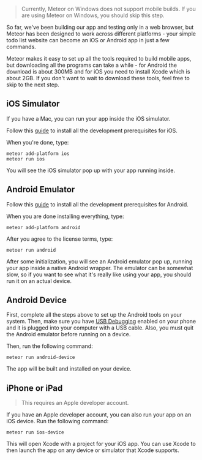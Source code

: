 > Currently, Meteor on Windows does not support mobile builds. If you are using Meteor on Windows, you should skip this step.

So far, we've been building our app and testing only in a web browser, but Meteor has been designed to work across different platforms - your simple todo list website can become an iOS or Android app in just a few commands.

Meteor makes it easy to set up all the tools required to build mobile apps, but downloading all the programs can take a while - for Android the download is about 300MB and for iOS you need to install Xcode which is about 2GB. If you don't want to wait to download these tools, feel free to skip to the next step.

## iOS Simulator

If you have a Mac, you can run your app inside the iOS simulator.

Follow this [guide](https://guide.meteor.com/mobile.html#installing-prerequisites-ios) to install all the development prerequisites for iOS. 

When you're done, type:

```shell script
meteor add-platform ios
meteor run ios
```

You will see the iOS simulator pop up with your app running inside.

## Android Emulator

Follow this [guide](https://guide.meteor.com/mobile.html#installing-prerequisites-android) to install all the development prerequisites for Android.

When you are done installing everything, type:

```shell script
meteor add-platform android
```

After you agree to the license terms, type:

```shell script
metoer run android
```

After some initialization, you will see an Android emulator pop up, running your app inside a native Android wrapper. The emulator can be somewhat slow, so if you want to see what it's really like using your app, you should run it on an actual device.

## Android Device

First, complete all the steps above to set up the Android tools on your system. Then, make sure you have [USB Debugging](http://developer.android.com/tools/device.html#developer-device-options) enabled on your phone and it is plugged into your computer with a USB cable. Also, you must quit the Android emulator before running on a device.

Then, run the following command:

```shell script
meteor run android-device
```

The app will be built and installed on your device.

## iPhone or iPad

> This requires an Apple developer account.

If you have an Apple developer account, you can also run your app on an iOS device. Run the following command:

```shell script
meteor run ios-device
```

This will open Xcode with a project for your iOS app. You can use Xcode to then launch the app on any device or simulator that Xcode supports.